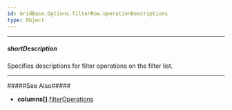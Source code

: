 ```yaml
---
id: GridBase.Options.filterRow.operationDescriptions
type: Object
---
```

---
##### shortDescription
Specifies descriptions for filter operations on the filter list.

---
#####See Also#####
- **columns[]**.[filterOperations]({basewidgetpath}/Configuration/columns/#filterOperations)